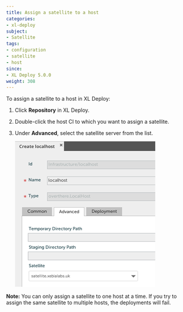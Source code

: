 ```yaml
---
title: Assign a satellite to a host
categories:
- xl-deploy
subject:
- Satellite
tags:
- configuration
- satellite
- host
since:
- XL Deploy 5.0.0
weight: 308
---
```


To assign a satellite to a host in XL Deploy:

1. Click **Repository** in XL Deploy.
2. Double-click the host CI to which you want to assign a satellite.
3. Under **Advanced**, select the satellite server from the list.

    ![image](images/attach-a-satellite.png)

**Note:** You can only assign a satellite to one host at a time. If you try to assign the same satellite to multiple hosts, the deployments will fail.
